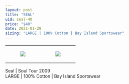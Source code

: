 ```yaml
---
layout: post
title: "SEAL"
uid: seal-40
price: "$40"
date: 2021-01-28
sizing: "LARGE | 100% Cotton | Bay Island Sportswear"
---
```




<table style="width:100%;"><tr><td style="vertical-align:top;">
      <figure class="tmblr-full" data-orig-height="2048" data-orig-width="1365" data-orig-src="https://concertshirts.netlify.app/shirts/0334/0334-01.jpg"><img src="https://64.media.tumblr.com/f07670ca54d7072286d6c77f302b0c0a/33a0a398898923fa-30/s540x810/e68c1fd54af628556af7d640e0076d8e7f14ec1e.jpg" data-orig-height="2048" data-orig-width="1365" data-orig-src="https://concertshirts.netlify.app/shirts/0334/0334-01.jpg"/></figure></td>
    <td style="vertical-align:top;">
      <figure class="tmblr-full" data-orig-height="2048" data-orig-width="1365" data-orig-src="https://concertshirts.netlify.app/shirts/0334/0334-02.jpg"><img src="https://64.media.tumblr.com/b5fe0ec8a1599edda9ab0b83cc6ef4e1/33a0a398898923fa-83/s540x810/45a0aeba68e57db724f6306cb7b43a593d36521f.jpg" data-orig-height="2048" data-orig-width="1365" data-orig-src="https://concertshirts.netlify.app/shirts/0334/0334-02.jpg"/></figure></td>
  </tr></table><p>
  Seal | Soul Tour 2009<br/>LARGE | 100% Cotton | Bay Island Sportswear
</p>
